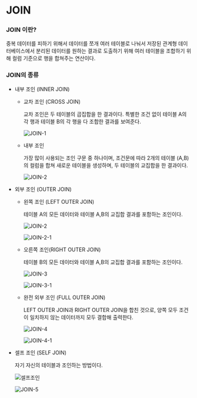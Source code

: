 # JOIN

### JOIN 이란?

중복 데이터를 피하기 위해서 데이터를 쪼개 여러 테이블로 나눠서 저장된 관계형 데이터베이스에서 분리된 데이터를 원하는 결과로 도출하기 위해 여러 테이블을 조합하기 위해 컬럼 기준으로 행을 합쳐주는 연산이다.



### JOIN의 종류

- 내부 조인 (INNER JOIN)

  - 교차 조인 (CROSS JOIN)

    교차 조인은 두 테이블의 곱집합을 한 결과이다. 특별한 조건 없이 테이블 A의 각 행과 테이블 B의 각 행을 다 조합한 결과를 보여준다.

    ![JOIN-1](https://raw.githubusercontent.com/Songwonseok/CS-Study/feature/database-key%EC%A0%95%EB%A6%AC-SQL-JOIN/Database/images/JOIN-1.JPG)

  - 내부 조인

    가장 많이 사용되는 조인 구문 중 하나이며, 조건문에 따라 2개의 테이블 (A,B)의 컬럼을 합쳐 새로운 테이블을 생성하며, 두 테이블의 교집합을 한 결과이다.

    ![JOIN-2](https://user-images.githubusercontent.com/7006837/90200386-93e11200-de12-11ea-831e-ae4ade219726.png)

- 외부 조인 (OUTER JOIN)

  - 왼쪽 조인 (LEFT OUTER JOIN)

    테이블 A의 모든 데이터와 테이블 A,B의 교집합 결과를 포함하는 조인이다.

    ![JOIN-2](https://raw.githubusercontent.com/Songwonseok/CS-Study/feature/database-key%EC%A0%95%EB%A6%AC-SQL-JOIN/Database/images/JOIN-2.JPG)

    

    ![JOIN-2-1](https://raw.githubusercontent.com/Songwonseok/CS-Study/feature/database-key%EC%A0%95%EB%A6%AC-SQL-JOIN/Database/images/JOIN-2-1.JPG)

    

  - 오른쪽 조인(RIGHT OUTER JOIN)

    테이블 B의 모든 데이터와 테이블 A,B의 교집합 결과를 포함하는 조인이다.

    ![JOIN-3](https://raw.githubusercontent.com/Songwonseok/CS-Study/feature/database-key%EC%A0%95%EB%A6%AC-SQL-JOIN/Database/images/JOIN-3.JPG)

    ![JOIN-3-1](https://raw.githubusercontent.com/Songwonseok/CS-Study/feature/database-key%EC%A0%95%EB%A6%AC-SQL-JOIN/Database/images/JOIN-3-1.JPG)

    

  - 완전 외부 조인 (FULL OUTER JOIN)

    LEFT OUTER JOIN과 RIGHT OUTER JOIN을 합친 것으로, 양쪽 모두 조건이 일치하지 않는 데이터까지 모두 결합해 출력한다.

    ![JOIN-4](https://raw.githubusercontent.com/Songwonseok/CS-Study/feature/database-key%EC%A0%95%EB%A6%AC-SQL-JOIN/Database/images/JOIN-4.JPG)

    ![JOIN-4-1](https://raw.githubusercontent.com/Songwonseok/CS-Study/feature/database-key%EC%A0%95%EB%A6%AC-SQL-JOIN/Database/images/JOIN-4-1.JPG)

    

- 셀프 조인 (SELF JOIN)

  자기 자신의 테이블과 조인하는 방법이다.

  ![셀프조인](https://user-images.githubusercontent.com/7006837/90200662-909a5600-de13-11ea-805b-091bd80710bc.png)

  ![JOIN-5](https://raw.githubusercontent.com/Songwonseok/CS-Study/feature/database-key%EC%A0%95%EB%A6%AC-SQL-JOIN/Database/images/JOIN-5.JPG)



